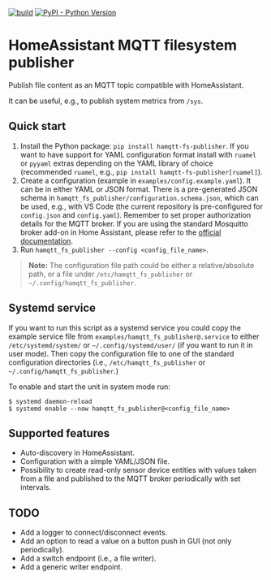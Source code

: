 [![build](https://github.com/MarekPikula/homeassistant-mqtt-filesystem-publisher/workflows/build/badge.svg)](https://github.com/MarekPikula/homeassistant-mqtt-filesystem-publisher/actions?query=workflow%3Abuild+branch%3Amain)
[![PyPI - Python Version](https://img.shields.io/pypi/pyversions/hamqtt-fs_publisher.svg)](https://pypi.org/project/hamqtt-fs_publisher)

# HomeAssistant MQTT filesystem publisher

Publish file content as an MQTT topic compatible with HomeAssistant.

It can be useful, e.g., to publish system metrics from `/sys`.

## Quick start

1. Install the Python package: `pip install hamqtt-fs-publisher`. If you want to
   have support for YAML configuration format install with `ruamel` or `pyyaml`
   extras depending on the YAML library of choice (recommended `ruamel`, e.g.,
   `pip install hamqtt-fs-publisher[ruamel]`).
2. Create a configuration (example in `examples/config.example.yaml`). It can be
   in either YAML or JSON format. There is a pre-generated JSON schema in
   `hamqtt_fs_publisher/configuration.schema.json`, which can be used, e.g.,
   with VS Code (the current repository is pre-configured for `config.json` and
   `config.yaml`). Remember to set proper authorization details for the MQTT
   broker. If you are using the standard Mosquitto broker add-on in Home
   Assistant, please refer to the [official
   documentation](https://github.com/home-assistant/addons/blob/master/mosquitto/DOCS.md).
3. Run `hamqtt_fs_publisher --config <config_file_name>`.

> **Note:** The configuration file path could be either a relative/absolute
> path, or a file under `/etc/hamqtt_fs_publisher` or
> `~/.config/hamqtt_fs_publisher`.

## Systemd service

If you want to run this script as a systemd service you could copy the example
service file from `examples/hamqtt_fs_publisher@.service` to either
`/etc/systemd/system/` or `~/.config/systemd/user/` (if you want to run it in
user mode). Then copy the configuration file to one of the standard
configuration directories (i.e., `/etc/hamqtt_fs_publisher` or
`~/.config/hamqtt_fs_publisher`.)

To enable and start the unit in system mode run:

```shell
$ systemd daemon-reload
$ systemd enable --now hamqtt_fs_publisher@<config_file_name>
```

## Supported features

- Auto-discovery in HomeAssistant.
- Configuration with a simple YAML/JSON file.
- Possibility to create read-only sensor device entities with values taken
  from a file and published to the MQTT broker periodically with set intervals.

## TODO

- Add a logger to connect/disconnect events.
- Add an option to read a value on a button push in GUI (not only periodically).
- Add a switch endpoint (i.e., a file writer).
- Add a generic writer endpoint.
